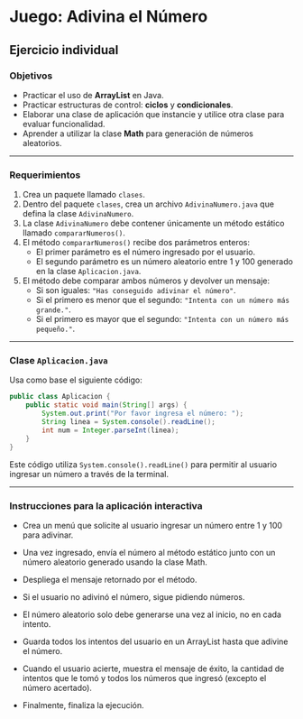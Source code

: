 # Juego: Adivina el Número

## Ejercicio individual

### Objetivos

- Practicar el uso de **ArrayList** en Java.  
- Practicar estructuras de control: **ciclos** y **condicionales**.  
- Elaborar una clase de aplicación que instancie y utilice otra clase para evaluar funcionalidad.  
- Aprender a utilizar la clase **Math** para generación de números aleatorios.

---

### Requerimientos

1. Crea un paquete llamado `clases`.  
2. Dentro del paquete `clases`, crea un archivo `AdivinaNumero.java` que defina la clase `AdivinaNumero`.  
3. La clase `AdivinaNumero` debe contener únicamente un método estático llamado `compararNumeros()`.  
4. El método `compararNumeros()` recibe dos parámetros enteros:  
   - El primer parámetro es el número ingresado por el usuario.  
   - El segundo parámetro es un número aleatorio entre 1 y 100 generado en la clase `Aplicacion.java`.  
5. El método debe comparar ambos números y devolver un mensaje:  
   - Si son iguales: `"Has conseguido adivinar el número"`.  
   - Si el primero es menor que el segundo: `"Intenta con un número más grande."`.  
   - Si el primero es mayor que el segundo: `"Intenta con un número más pequeño."`.  

---

### Clase `Aplicacion.java`

Usa como base el siguiente código:

```java
public class Aplicacion {
    public static void main(String[] args) {
        System.out.print("Por favor ingresa el número: ");
        String linea = System.console().readLine();
        int num = Integer.parseInt(linea);
    }
}
```
Este código utiliza `System.console().readLine()` para permitir al usuario ingresar un número a través de la terminal.

---

### Instrucciones para la aplicación interactiva

- Crea un menú que solicite al usuario ingresar un número entre 1 y 100 para adivinar.

- Una vez ingresado, envía el número al método estático junto con un número aleatorio generado usando la clase Math.

- Despliega el mensaje retornado por el método.

- Si el usuario no adivinó el número, sigue pidiendo números.

- El número aleatorio solo debe generarse una vez al inicio, no en cada intento.

- Guarda todos los intentos del usuario en un ArrayList hasta que adivine el número.

- Cuando el usuario acierte, muestra el mensaje de éxito, la cantidad de intentos que le tomó y todos los números que ingresó (excepto el número acertado).

- Finalmente, finaliza la ejecución.


